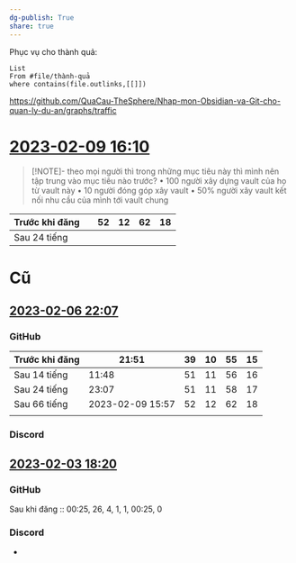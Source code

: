 ```yaml
---
dg-publish: True
share: true
---
```

Phục vụ cho thành quả:
```dataview
List 
From #file/thành-quả 
where contains(file.outlinks,[[]]) 
```
https://github.com/QuaCau-TheSphere/Nhap-mon-Obsidian-va-Git-cho-quan-ly-du-an/graphs/traffic

# [2023-02-09 16:10](https://discord.com/channels/898550123007709204/898550123007709209/1073168252022304838) 

> [!NOTE]- theo mọi người thì trong những mục tiêu này thì mình nên tập trung vào mục tiêu nào trước? 
> • 100 người xây dựng vault của họ từ vault này 
> • 10 người đóng góp xây vault 
> • 50% người xây vault kết nối nhu cầu của mình tới vault chung

| Trước khi đăng |     | 52  | 12  | 62  | 18  |
| -------------- | --- | --- | --- | --- | --- |
| Sau 24 tiếng   |     |     |     |     |     |
# Cũ
## [2023-02-06 22:07](https://discord.com/channels/898550123007709204/898550123007709209/1072171583378051072) 
### GitHub
| Trước khi đăng | 21:51            | 39  | 10  | 55  | 15  |
| -------------- | ---------------- | --- | --- | --- | --- |
| Sau 14 tiếng   | 11:48            | 51  | 11  | 56  | 16  |
| Sau 24 tiếng   | 23:07            | 51  | 11  | 58  | 17  |
| Sau 66 tiếng   | 2023-02-09 15:57 | 52  | 12  | 62  | 18  |
|                |                  |     |     |     |     |
### Discord


## [2023-02-03 18:20](https://discord.com/channels/898550123007709204/898550123007709209/1070665110974107728) 
### GitHub
Sau khi đăng :: 00:25, 26, 4, 1, 1, 00:25, 0

### Discord
-
